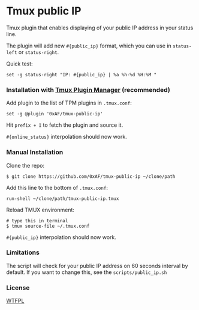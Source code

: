 # Tmux public IP

Tmux plugin that enables displaying of your public IP address in your status line.

The plugin will add new `#{public_ip}` format, which you can use in `status-left` or `status-right`.

Quick test:

    set -g status-right "IP: #{public_ip} | %a %h-%d %H:%M "

### Installation with [Tmux Plugin Manager](https://github.com/tmux-plugins/tpm) (recommended)

Add plugin to the list of TPM plugins in `.tmux.conf`:

    set -g @plugin '0xAF/tmux-public-ip'

Hit `prefix + I` to fetch the plugin and source it.

`#{online_status}` interpolation should now work.

### Manual Installation

Clone the repo:

    $ git clone https://github.com/0xAF/tmux-public-ip ~/clone/path

Add this line to the bottom of `.tmux.conf`:

    run-shell ~/clone/path/tmux-public-ip.tmux

Reload TMUX environment:

    # type this in terminal
    $ tmux source-file ~/.tmux.conf

`#{public_ip}` interpolation should now work.

### Limitations

The script will check for your public IP address on 60 seconds interval by default.
If you want to change this, see the `scripts/public_ip.sh`

### License

[WTFPL](LICENSE)
